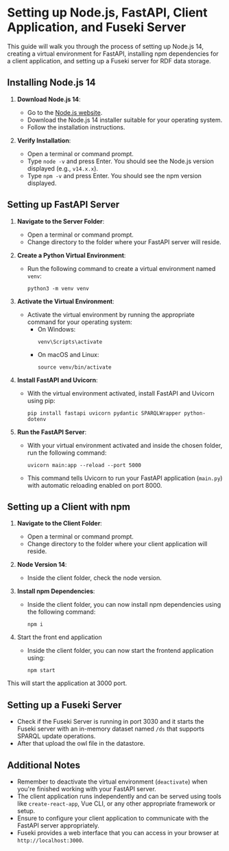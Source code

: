 # Setting up Node.js, FastAPI, Client Application, and Fuseki Server

This guide will walk you through the process of setting up Node.js 14, creating a virtual environment for FastAPI, installing npm dependencies for a client application, and setting up a Fuseki server for RDF data storage.

## Installing Node.js 14

1. **Download Node.js 14**: 
   - Go to the [Node.js website](https://nodejs.org/).
   - Download the Node.js 14 installer suitable for your operating system.
   - Follow the installation instructions.

2. **Verify Installation**:
   - Open a terminal or command prompt.
   - Type `node -v` and press Enter. You should see the Node.js version displayed (e.g., `v14.x.x`).
   - Type `npm -v` and press Enter. You should see the npm version displayed.

## Setting up FastAPI Server

1. **Navigate to the Server Folder**:
   - Open a terminal or command prompt.
   - Change directory to the folder where your FastAPI server will reside.

2. **Create a Python Virtual Environment**:
   - Run the following command to create a virtual environment named `venv`:
     ```
     python3 -m venv venv
     ```

3. **Activate the Virtual Environment**:
   - Activate the virtual environment by running the appropriate command for your operating system:
     - On Windows:
       ```
       venv\Scripts\activate
       ```
     - On macOS and Linux:
       ```
       source venv/bin/activate
       ```

4. **Install FastAPI and Uvicorn**:
   - With the virtual environment activated, install FastAPI and Uvicorn using pip:
     ```
     pip install fastapi uvicorn pydantic SPARQLWrapper python-dotenv
     ```

5. **Run the FastAPI Server**:
   - With your virtual environment activated and inside the chosen folder, run the following command:
     ```
     uvicorn main:app --reload --port 5000
     ```
   - This command tells Uvicorn to run your FastAPI application (`main.py`) with automatic reloading enabled on port 8000.

## Setting up a Client with npm

1. **Navigate to the Client Folder**:
   - Open a terminal or command prompt.
   - Change directory to the folder where your client application will reside.

2. **Node Version 14**:
   - Inside the client folder, check the node version. 

3. **Install npm Dependencies**:
   - Inside the client folder, you can now install npm dependencies using the following command:
     ```
     npm i
     ```
4. Start the front end application
   - Inside the client folder, you can now start the frontend application using: 
     ```
     npm start
     ```
This will start the application at 3000 port.
## Setting up a Fuseki Server

- Check if the Fuseki Server is running in port 3030 and it starts the Fuseki server with an in-memory dataset named `/ds` that supports SPARQL update operations.
- After that upload the owl file in the datastore. 

## Additional Notes

- Remember to deactivate the virtual environment (`deactivate`) when you're finished working with your FastAPI server.
- The client application runs independently and can be served using tools like `create-react-app`, Vue CLI, or any other appropriate framework or setup.
- Ensure to configure your client application to communicate with the FastAPI server appropriately.
- Fuseki provides a web interface that you can access in your browser at `http://localhost:3000`.

